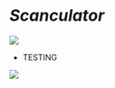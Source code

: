 # _Scanculator_










  ![](https://zellwk.com/images/2018/calculator-1/num-zero.gif)

   
   * TESTING


    
   ![](https://i0.wp.com/www.mathswithmum.com/wp-content/uploads/2019/07/Missing-Numbers-Add-1.gif?resize=600%2C450&ssl=1)
   
  
